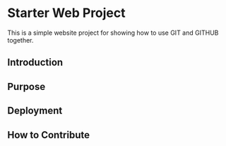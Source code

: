 # Starter Web Project

This is a simple website project for
showing how to use GIT and GITHUB together.

## Introduction

## Purpose

## Deployment

## How to Contribute